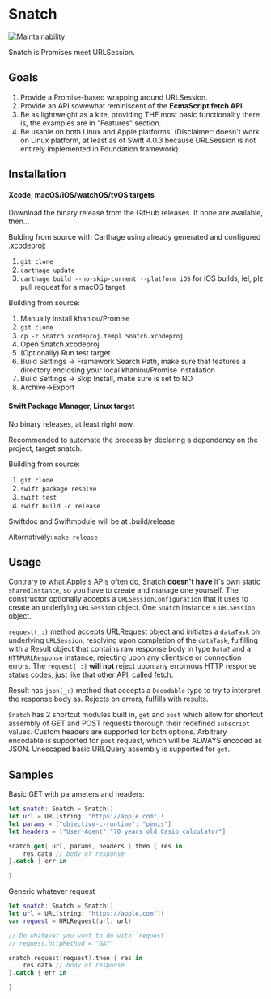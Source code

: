 # Snatch

[![Maintainability](https://api.codeclimate.com/v1/badges/f56175a9f2d027469773/maintainability)](https://codeclimate.com/github/isaac-weisberg/snatch/maintainability)

Snatch is Promises meet URLSession.


## Goals

1. Provide a Promise-based wrapping around URLSession.
2. Provide an API sowewhat reminiscent of the __EcmaScript fetch API__. 
3. Be as lightweight as a kite, providing THE most basic functionality there is, the examples are in "Features" section.
4. Be usable on both Linux and Apple platforms. (Disclaimer: doesn't work on Linux platform, at least as of Swift 4.0.3 because URLSession is not entirely implemented in Foundation framework).

## Installation

#### Xcode, macOS/iOS/watchOS/tvOS targets

Download the binary release from the GitHub releases. If none are available, then...

Bulding from source with Carthage using already generated and configured .xcodeproj:
1. `git clone`
2. `carthage update`
3. `carthage build --no-skip-current --platform iOS` for iOS builds, lel, plz pull request for a macOS target

Building from source:
1. Manually install khanlou/Promise
2. `git clone`
3. `cp -r Snatch.xcodeproj.templ Snatch.xcodeproj`
4. Open Snatch.xcodeproj
5. (Optionally) Run test target 
6. Build Settings -> Framework Search Path, make sure that features a directory enclosing your local khanlou/Promise installation
7. Build Settings -> Skip Install, make sure is set to NO
8. Archive->Export

#### Swift Package Manager, Linux target

No binary releases, at least right now.

Recommended to automate the process by declaring a dependency on the project, target snatch.

Building from source:
1. `git clone`
2. `swift package resolve`
3. `swift test`
4. `swift build -c release`

Swiftdoc and Swiftmodule will be at .build/release

Alternatively: `make release`

## Usage

Contrary to what Apple's APIs often do, Snatch __doesn't have__ it's own static `sharedInstance`, so you have to create and manage one yourself. The constructor optionally accepts a `URLSessionConfiguration` that it uses to create an underlying `URLSession` object. One `Snatch` instance = `URLSession` object.

`request(_:)` method accepts URLRequest object and initiates a `dataTask` on underlying `URLSession`, resolving upon completion of the `dataTask`, fulfilling with a Result object that contains raw response body in type `Data?` and a `HTTPURLResponse` instance, rejecting upon any clientside or connection errors. The `request(_:)` __will not__ reject upon any errornous HTTP response status codes, just like that other API, called fetch.

Result has `json(_:)` method that accepts a `Decodable` type to try to interpret the response body as. Rejects on errors, fulfills with results.

`Snatch` has 2 shortcut modules built in, `get` and `post` which allow for shortcut assembly of GET and POST requests thorough their redefined `subscript` values. Custom headers are supported for both options. Arbitrary encodable is supported for `post` request, which will be ALWAYS encoded as JSON. Unescaped basic URLQuery assembly is supported for `get`.

## Samples

Basic GET with parameters and headers:
```swift
let snatch: Snatch = Snatch()
let url = URL(string: "https://apple.com")!
let params = ["objective-c-runtime": "penis"]
let headers = ["User-Agent":"70 years old Casio calculator"]

snatch.get[ url, params, headers ].then { res in
    res.data // body of response
}.catch { err in

}
```

Generic whatever request
```swift
let snatch: Snatch = Snatch()
let url = URL(string: "https://apple.com")!
var request = URLRequest(url: url)

// Do whatever you want to do with `request`
// request.httpMethod = "GAY"

snatch.request(request).then { res in
    res.data // body of response
}.catch { err in

}
```